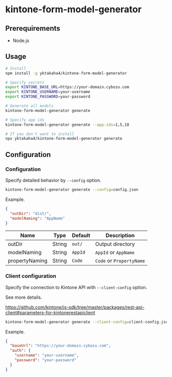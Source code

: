 # kintone-form-model-generator

## Prerequirements

- Node.js

## Usage

```sh
# Install
npm install -g yktakaha4/kintone-form-model-generator

# Specify secrets
export KINTONE_BASE_URL=https://your-domain.cybozu.com
export KINTONE_USERNAME=your-username
export KINTONE_PASSWORD=your-password

# Generate all models
kintone-form-model-generator generate

# Specify app ids
kintone-form-model-generator generate --app-ids=1,5,10

# If you don't want to install
npx yktakaha4/kintone-form-model-generator generate
```

## Configuration

### Configuration

Specify detailed behavior by `--config` option.

```sh
kintone-form-model-generator generate --config=config.json
```

Example.

```json
{
  "outDir": "dist/",
  "modelNaming": "AppName"
}
```

| Name | Type | Default | Description |
| ---- | ---- | ---- | ---- |
| outDir | String | `out/` | Output directory |
| modelNaming | String | `AppId` | `AppId` or `AppName` |
| propertyNaming | String | `Code` | `Code` or `PropertyName` |

### Client configuration

Specify the connection to Kintone API with `--client-config` option.

See more details.

https://github.com/kintone/js-sdk/tree/master/packages/rest-api-client#parameters-for-kintonerestapiclient

```sh
kintone-form-model-generator generate --client-config=client-config.json
```

Example.

```json
{
  "baseUrl": "https://your-domain.cybozu.com",
  "auth": {
    "username": "your-username",
    "password": "your-password"
  }
}
```
